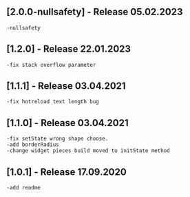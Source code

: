## [2.0.0-nullsafety] - Release 05.02.2023
    -nullsafety

## [1.2.0] - Release 22.01.2023
    -fix stack overflow parameter

## [1.1.1] - Release 03.04.2021
    -fix hotreload text length bug

## [1.1.0] - Release 03.04.2021
	-fix setState wrong shape choose.
    -add borderRadius
    -change widget pieces build moved to initState method

## [1.0.1] - Release 17.09.2020
	-add readme

